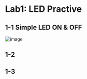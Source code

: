 # Lab1: LED Practive

## 1-1 Simple LED ON & OFF

![image](https://user-images.githubusercontent.com/89327055/131235581-3bb70655-bcd2-4762-89d0-4a77cdf4b77a.png)

## 1-2

## 1-3
